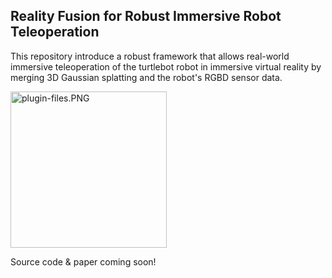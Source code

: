 ## Reality Fusion for Robust Immersive Robot Teleoperation

This repository introduce a robust framework that allows real-world immersive teleoperation of the turtlebot robot in immersive virtual reality by merging 3D Gaussian splatting and the robot's RGBD sensor data. 

<img src=".\images\exocentric_demo.gif"
alt="plugin-files.PNG"
style="float: center; margin-right: 10px; height:250px;" />

Source code & paper coming soon!


